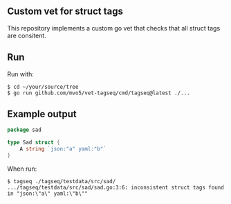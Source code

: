 Custom vet for struct tags
--------------------------

This repository implements a custom go vet that checks that all
struct tags are consitent.

## Run

Run with:
```console
$ cd ~/your/source/tree
$ go run github.com/mvo5/vet-tagseq/cmd/tagseq@latest ./...
```

## Example output

```go
package sad

type Sad struct {
	A string `json:"a" yaml:"b"`
}
```

When run:
```console
$ tagseq ./tagseq/testdata/src/sad/
.../tagseq/testdata/src/sad/sad.go:3:6: inconsistent struct tags found in "json:\"a\" yaml:\"b\""
```
